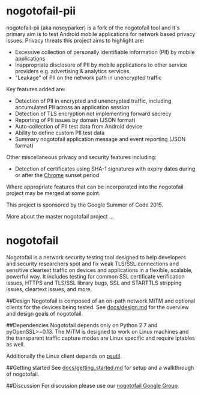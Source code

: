 # nogotofail-pii

nogotofail-pii (aka noseyparker) is a fork of the nogotofail tool and it's primary aim is to test Android mobile applications for network based privacy issues. Privacy threats this project aims to highlight are:
- Excessive collection of personally identifiable information (PII) by mobile applications
- Inappropriate disclosure of PII by mobile applications to other service providers e.g. advertising & analytics services.
- "Leakage" of PII on the network path in unencrypted traffic

Key features added are:
- Detection of PII in encrypted and unencrypted traffic, including accumulated PII across an application session
- Detection of TLS encryption not implementing forward secrecy
- Reporting of PII issues by domain (JSON format)
- Auto-collection of PII test data from Android device
- Ability to define custom PII test data
- Summary nogotofail application message and event reporting (JSON format)

Other miscellaneous privacy and security features including:
- Detection of certificates using SHA-1 signatures with expiry dates during or after the  [Chrome](http://blog.chromium.org/2014/09/gradually-sunsetting-sha-1.html) sunset period

Where appropriate features that can be incorporated into the nogotofail project may be merged at some point.

This project is sponsored by the Google Summer of Code 2015.

More about the master nogotofail project ...

# nogotofail

Nogotofail is a network security testing tool designed to help developers and
security researchers spot and fix weak TLS/SSL connections and sensitive
cleartext traffic on devices and applications in a flexible, scalable, powerful way.
It includes testing for common SSL certificate verification issues, HTTPS and TLS/SSL
library bugs, SSL and STARTTLS stripping issues, cleartext issues, and more.

##Design
Nogotofail is composed of an on-path network MiTM and optional clients for the devices being tested.
See [docs/design.md](docs/design.md) for the overview and design goals of nogotofail.

##Dependencies
Nogotofail depends only on Python 2.7 and pyOpenSSL>=0.13. The MiTM is designed to work on Linux
machines and the transparent traffic capture modes are Linux specific and require iptables as well.

Additionally the Linux client depends on [psutil](https://pypi.python.org/pypi/psutil).

##Getting started
See [docs/getting_started.md](docs/getting_started.md) for setup and a walkthrough of nogotofail.

##Discussion
For discussion please use our [nogotofail Google Group](https://groups.google.com/forum/#!forum/nogotofail).
